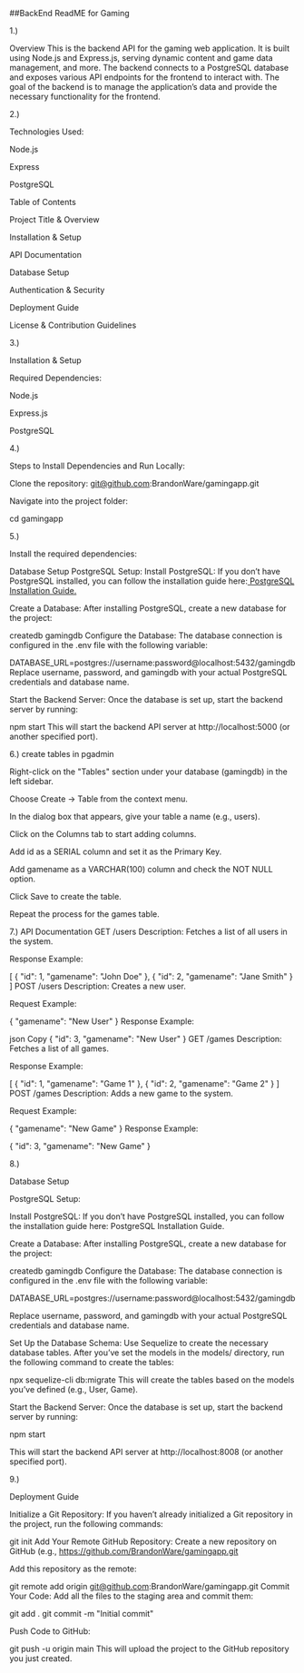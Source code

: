 ##BackEnd ReadME for Gaming

1.)

Overview
This is the backend API for the gaming web application. It is built using Node.js and Express.js, serving dynamic content and  game data management, and more. The backend connects to a PostgreSQL database and exposes various API endpoints for the frontend to interact with. The goal of the backend is to manage the application’s data and provide the necessary functionality for the frontend.

2.)

Technologies Used:

Node.js

Express

PostgreSQL 

Table of Contents

Project Title & Overview

Installation & Setup

API Documentation

Database Setup

Authentication & Security

Deployment Guide

License & Contribution Guidelines

3.)

Installation & Setup

Required Dependencies:

Node.js

Express.js

PostgreSQL

4.)

Steps to Install Dependencies and Run Locally:

Clone the repository: git@github.com:BrandonWare/gamingapp.git

Navigate into the project folder:

cd gamingapp

5.)

Install the required dependencies:

Database Setup
PostgreSQL Setup:
Install PostgreSQL: If you don’t have PostgreSQL installed, you can follow the installation guide here:[ PostgreSQL Installation Guide.](https://www.postgresql.org/download/)

Create a Database: After installing PostgreSQL, create a new database for the project:


createdb gamingdb
Configure the Database: The database connection is configured in the .env file with the following variable:


DATABASE_URL=postgres://username:password@localhost:5432/gamingdb
Replace username, password, and gamingdb with your actual PostgreSQL credentials and database name.


Start the Backend Server: Once the database is set up, start the backend server by running:

npm start
This will start the backend API server at http://localhost:5000 (or another specified port).

6.) create tables in pgadmin

Right-click on the "Tables" section under your database (gamingdb) in the left sidebar.

Choose Create -> Table from the context menu.

In the dialog box that appears, give your table a name (e.g., users).

Click on the Columns tab to start adding columns.

Add id as a SERIAL column and set it as the Primary Key.

Add gamename as a VARCHAR(100) column and check the NOT NULL option.

Click Save to create the table.

Repeat the process for the games table.


7.)
API Documentation
GET /users
Description: Fetches a list of all users in the system.

Response Example:

[
  { "id": 1, "gamename": "John Doe" },
  { "id": 2, "gamename": "Jane Smith" }
]
POST /users
Description: Creates a new user.

Request Example:

{
  "gamename": "New User"
}
Response Example:

json
Copy
{ "id": 3, "gamename": "New User" }
GET /games
Description: Fetches a list of all games.

Response Example:


[
  { "id": 1, "gamename": "Game 1" },
  { "id": 2, "gamename": "Game 2" }
]
POST /games
Description: Adds a new game to the system.

Request Example:


{
  "gamename": "New Game"
}
Response Example:


{ "id": 3, "gamename": "New Game" }

8.)

Database Setup

PostgreSQL Setup:

Install PostgreSQL: If you don’t have PostgreSQL installed, you can follow the installation guide here: PostgreSQL Installation Guide.

Create a Database: After installing PostgreSQL, create a new database for the project:

createdb gamingdb
Configure the Database: The database connection is configured in the .env file with the following variable:


DATABASE_URL=postgres://username:password@localhost:5432/gamingdb

Replace username, password, and gamingdb with your actual PostgreSQL credentials and database name.

Set Up the Database Schema: Use Sequelize to create the necessary database tables. After you’ve set the models in the models/ directory, run the following command to create the tables:

npx sequelize-cli db:migrate
This will create the tables based on the models you’ve defined (e.g., User, Game).

Start the Backend Server: Once the database is set up, start the backend server by running:


npm start

This will start the backend API server at http://localhost:8008 (or another specified port).

9.)

Deployment Guide

Initialize a Git Repository: If you haven’t already initialized a Git repository in the project, run the following commands:


git init
Add Your Remote GitHub Repository: Create a new repository on GitHub (e.g., https://github.com/BrandonWare/gamingapp.git

Add this repository as the remote:


git remote add origin git@github.com:BrandonWare/gamingapp.git
Commit Your Code: Add all the files to the staging area and commit them:


git add .
git commit -m "Initial commit"

Push Code to GitHub:

git push -u origin main
This will upload the project to the GitHub repository you just created.










